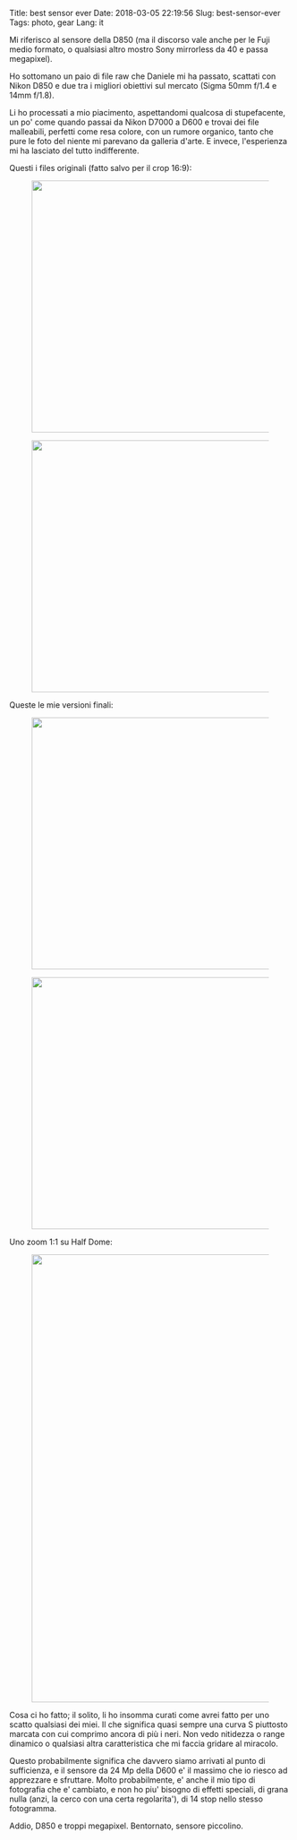Title: best sensor ever
Date: 2018-03-05 22:19:56
Slug: best-sensor-ever
Tags: photo, gear
Lang: it

Mi riferisco al sensore della D850 (ma il discorso vale anche per le Fuji medio formato, o qualsiasi altro mostro Sony mirrorless da 40 e passa megapixel).

Ho sottomano un paio di file raw che Daniele mi ha passato, scattati con Nikon D850 e due tra i migliori obiettivi sul mercato (Sigma 50mm f/1.4 e 14mm f/1.8).

Li ho processati a mio piacimento, aspettandomi qualcosa di stupefacente, un po' come quando passai da Nikon D7000 a D600 e trovai dei file malleabili, perfetti come resa colore, con un rumore organico, tanto che pure le foto del niente mi parevano da galleria d'arte. E invece, l'esperienza mi ha lasciato del tutto indifferente.

Questi i files originali (fatto salvo per il crop 16:9):

<figure>
<img src="{filename}/images/Daniele_D850_DSC0159-original.jpg" width="800" height="450">
</figure>

<figure>
<img src="{filename}/images/Daniele_D850_DSC0036-original.jpg" width="800" height="450">
</figure>

Queste le mie versioni finali:

<figure>
<img src="{filename}/images/Daniele_D850_DSC0159.jpg" width="800" height="450">
</figure>

<figure>
<img src="{filename}/images/Daniele_D850_DSC0036.jpg" width="800" height="450">
</figure>

Uno zoom 1:1 su Half Dome:

<figure>
<img src="{filename}/images/Daniele_D850_DSC0036-zoom.jpg" width="800" height="800">
</figure>

Cosa ci ho fatto; il solito, li ho insomma curati come avrei fatto per uno scatto qualsiasi dei miei. Il che significa quasi sempre una curva S piuttosto marcata con cui comprimo ancora di più i neri. Non vedo nitidezza o range dinamico o qualsiasi altra caratteristica che mi faccia gridare al miracolo.

Questo probabilmente significa che davvero siamo arrivati al punto di sufficienza, e il sensore da 24 Mp della D600 e' il massimo che io riesco ad apprezzare e sfruttare.  Molto probabilmente, e' anche il mio tipo di fotografia che e' cambiato, e non ho piu' bisogno di effetti speciali, di grana nulla (anzi, la cerco con una certa regolarita'), di 14 stop nello stesso fotogramma.

Addio, D850 e troppi megapixel. Bentornato, sensore piccolino.
